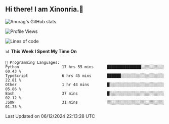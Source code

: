 ## Hi there! I am Xinonria.👋

![Anurag's GitHub stats](https://status-git-main-xinonrias-projects-f26540e3.vercel.app/api?username=xinonria&hide=stars,issues)

<!--START_SECTION:waka-->
![Profile Views](http://img.shields.io/badge/Profile%20Views-65-blue)

![Lines of code](https://img.shields.io/badge/From%20Hello%20World%20I%27ve%20Written-903.8%20thousand%20lines%20of%20code-blue)

📊 **This Week I Spent My Time On** 

```text
💬 Programming Languages: 
Python                   17 hrs 55 mins      ███████████████░░░░░░░░░░   60.43 % 
TypeScript               6 hrs 45 mins       ██████░░░░░░░░░░░░░░░░░░░   22.81 % 
Other                    1 hr 44 mins        █░░░░░░░░░░░░░░░░░░░░░░░░   05.86 % 
Bash                     37 mins             █░░░░░░░░░░░░░░░░░░░░░░░░   02.12 % 
JSON                     31 mins             ░░░░░░░░░░░░░░░░░░░░░░░░░   01.75 % 
```


 Last Updated on 06/12/2024 22:13:28 UTC
<!--END_SECTION:waka-->

<!--
**xinonria/xinonria** is a ✨ _special_ ✨ repository because its `README.md` (this file) appears on your GitHub profile.

Here are some ideas to get you started:

- 🔭 I’m currently working on ...
- 🌱 I’m currently learning ...
- 👯 I’m looking to collaborate on ...
- 🤔 I’m looking for help with ...
- 💬 Ask me about ...
- 📫 How to reach me: ...
- 😄 Pronouns: ...
- ⚡ Fun fact: ...
-->
